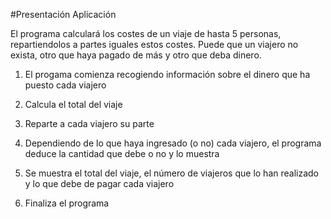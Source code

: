 #Presentación Aplicación

El programa calculará los costes de un viaje de hasta 5 personas, repartiendolos a partes iguales estos costes. Puede que un viajero no exista, otro que haya pagado de más y otro que deba dinero.

1. El progama comienza recogiendo información sobre el dinero que ha puesto cada viajero

2. Calcula el total del viaje

3. Reparte a cada viajero su parte

4. Dependiendo de lo que haya ingresado (o no) cada viajero, el programa deduce la cantidad que debe o no y lo muestra

5. Se muestra el total del viaje, el número de viajeros que lo han realizado y lo que debe de pagar cada viajero

6. Finaliza el programa
